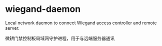 # wiegand-daemon

Local network daemon to connect Wiegand access controller and remote server.

微耕门禁控制板局域网守护进程，用于与远端服务器通讯

